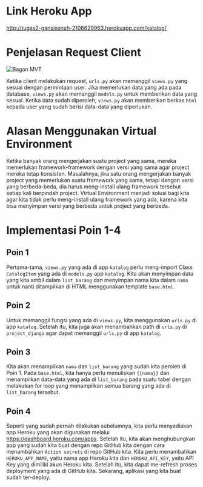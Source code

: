 # Link Heroku App

http://tugas2-gansixeneh-2106629963.herokuapp.com/katalog/

# Penjelasan Request Client

![Bagan MVT](https://drive.google.com/file/d/1P39K85siMCp_wO9gY-2Toql1UXIH4kCD/view?usp=sharing)

Ketika client melakukan request, ``urls.py`` akan memanggil ``views.py`` yang sesuai dengan permintaan user. Jika memerlukan data yang ada pada database, ``views.py`` akan memanggil ``models.py`` untuk memberikan data yang sesuai. Ketika data sudah diperoleh, ``views.py`` akan memberikan berkas ``html`` kepada user yang sudah berisi data-data yang diperlukan.

# Alasan Menggunakan Virtual Environment

Ketika banyak orang mengerjakan suatu project yang sama, mereka memerlukan framework-framework dengan versi yang sama agar project mereka tetap konsisten. Masalahnya, jika satu orang mengerjakan banyak project yang memerlukan suatu framework yang sama, tetapi dengan versi yang berbeda-beda, dia harus meng-install ulang framework tersebut setiap kali berpindah project. Virtual Environment menjadi solusi bagi kita agar kita tidak perlu meng-install ulang framework yang ada, karena kita bisa menyimpan versi yang berbeda untuk project yang berbeda.

# Implementasi Poin 1-4

## Poin 1

Pertama-tama, ``views.py`` yang ada di app ``katalog`` perlu meng-import Class ``CatalogItem`` yang ada di ``models.py`` app ``katalog``. Kita akan menyimpan data yang kita ambil dalam ``list_barang`` dan menyimpan nama kita dalam ``nama`` untuk nanti ditampilkan di HTML menggunakan template ``base.html``.

## Poin 2

Untuk memanggil fungsi yang ada di ``views.py``, kita menggunakan ``urls.py`` di app ``katalog``. Setelah itu, kita juga akan menambahkan path di ``urls.py`` di ``project_django`` agar dapat memanggil ``urls.py`` di app ``katalog``.

## Poin 3

Kita akan menampilkan ``nama`` dan ``list_barang`` yang sudah kita peroleh di Poin 1. Pada ``base.html``, kita hanya perlu menuliskan ``{{nama}}`` dan menampilkan data-data yang ada di ``list_barang`` pada suatu tabel dengan melakukan for loop yang menampilkan semua barang yang ada di ``list_barang`` tersebut.

## Poin 4

Seperti yang sudah pernah dilakukan sebelumnya, kita perlu menyediakan app Heroku yang akan digunakan melalui https://dashboard.heroku.com/apps. Setelah itu, kita akan menghubungkan app yang sudah kita buat dengan repo GitHub kita dengan cara menambahkan ``Action secrets`` di repo GitHub kita. Kita perlu menambahkan ``HEROKU_APP_NAME``, yaitu nama app Heroku kita dan ``HEROKU_API_KEY``, yaitu API Key yang dimiliki akun Heroku kita. Setelah itu, kita dapat me-refresh proses deployment yang ada di GitHub kita. Sekarang, aplikasi yang kita buat sudah ter-deploy.